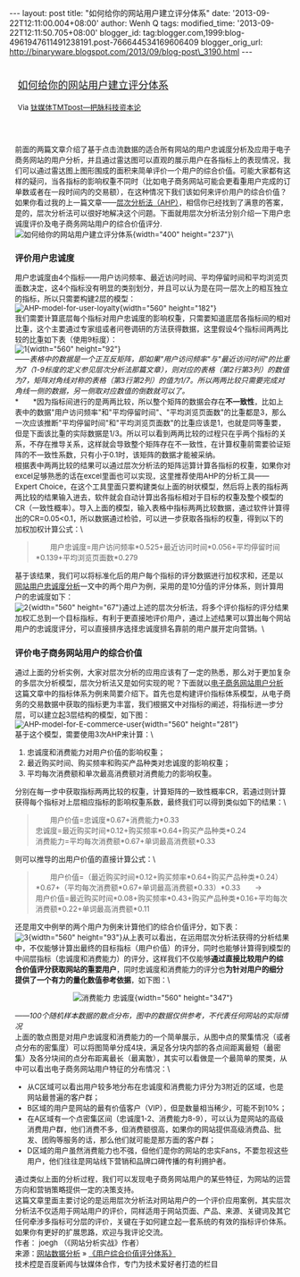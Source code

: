 --- layout: post title: "如何给你的网站用户建立评分体系" date:
'2013-09-22T12:11:00.004+08:00' author: Wenh Q tags: modified\_time:
'2013-09-22T12:11:50.705+08:00' blogger\_id:
tag:blogger.com,1999:blog-4961947611491238191.post-766644534169606409
blogger\_orig\_url:
http://binaryware.blogspot.com/2013/09/blog-post\_3190.html ---
<div style="margin: 10px; padding: 5px;">

<div style="font-size: 18px;">

[如何给你的网站用户建立评分体系](http://www.tmtpost.com/64546.html)

</div>

<div style="font-size: 13px;">

Via [钛媒体TMTpost—把脉科技资本论](http://www.tmtpost.com/)

</div>

</div>

<div style="font-size: 13px; padding: 15px 0 10px 10px;">

前面的两篇文章介绍了基于点击流数据的适合所有网站的用户忠诚度分析及应用于电子商务网站的用户分析，并且通过雷达图可以直观的展示用户在各指标上的表现情况，我们可以通过雷达图上图形围成的面积来简单评价一个用户的综合价值。可能大家都有这样的疑问，当各指标的影响权重不同时（比如电子商务网站可能会更看重用户完成的订单数或者在一段时间内的交易额），在这种情况下我们该如何来评价用户的综合价值？如果你看过我的上一篇文章——[层次分析法（AHP）](http://www.tmtpost.com/64468.html "点击查看《层次分析法（AHP）》全文")，相信你已经找到了满意的答案，是的，层次分析法可以很好地解决这个问题。下面就用层次分析法分别介绍一下用户忠诚度评价及电子商务网站用户的综合价值评分.\
![如何给你的网站用户建立评分体系](http://www.tmtpost.com/wp-content/uploads/2013/09/137960591361.jpg "如何给你的网站用户建立评分体系"){width="400"
height="237"}\
### 评价用户忠诚度

用户忠诚度由4个指标——用户访问频率、最近访问时间、平均停留时间和平均浏览页面数决定，这4个指标没有明显的类别划分，并且可以认为是在同一层次上的相互独立的指标，所以只需要构建2层的模型：\
![AHP-model-for-user-loyalty](http://www.tmtpost.com/wp-content/uploads/2013/09/137960477124-560x182.png "AHP-model-for-user-loyalty"){width="560"
height="182"}\
我们需要计算底层每个指标对用户忠诚度的影响权重，只需要知道底层各指标间的相对比重，这个主要通过专家组或者问卷调研的方法获得数据，这里假设4个指标间两两比较的比重如下表（使用9标度）：\
![](http://www.tmtpost.com/wp-content/uploads/2013/09/137960431971-560x92.png "1"){width="560"
height="92"}\
*——表格中的数据是一个正互反矩阵，即如果"用户访问频率"与"最近访问时间"的比重为7（1-9标度的定义参见层次分析法那篇文章），则对应的表格（第2行第3列）的数值为7，矩阵对角线对称的表格（第3行第2列）的值为1/7。所以两两比较只需要完成对角线一侧的数据，另一侧取对应数值的倒数就可以了。*\
*　　*因为指标间进行的是两两比较，所以整个矩阵的数据会存在**不一致性**，比如上表中的数据"用户访问频率"和"平均停留时间"、"平均浏览页面数"的比重都是3，那么一次应该推断"平均停留时间"和"平均浏览页面数"的比重应该是1，也就是同等重要，但是下面该比重的实际数据是1/3。所以可以看到两两比较的过程只在乎两个指标的关系，不存在推导关系，这样就会导致整个矩阵存在不一致性，在计算权重前需要验证矩阵的不一致性系数，只有小于0.1时，该矩阵的数据才能被采纳。\
根据表中两两比较的结果可以通过层次分析法的矩阵运算计算各指标的权重，如果你对excel足够熟悉的话在excel里面也可以实现，这里推荐使用AHP的分析工具——Expert
Choice，在这个工具里面只要构建类似上面的树状模型，然后将上表的指标两两比较的结果输入进去，软件就会自动计算出各指标相对于目标的权重及整个模型的CR（一致性概率）。导入上面的模型，输入表格中指标两两比较数据，通过软件计算得出的CR=0.05&lt;0.1，所以数据通过检验，可以进一步获取各指标的权重，得到以下的加权加权计算公式：\
> 　　用户忠诚度=用户访问频率\*0.525+最近访问时间\*0.056+平均停留时间\*0.139+平均浏览页面数\*0.279

基于该结果，我们可以将标准化后的用户每个指标的评分数据进行加权求和，还是以[网站用户忠诚度分析](http://webdataanalysis.net/web-quantitative-analysis/user-loyalty-analysis/)一文中的两个用户为例，采用的是10分值的评分体系，则计算用户的忠诚度如下：\
![](http://www.tmtpost.com/wp-content/uploads/2013/09/137960451544-560x67.png "2"){width="560"
height="67"}通过上述的层次分析法，将多个评价指标的评分结果加权汇总到一个目标指标，有利于更直接地评价用户，通过上述结果可以算出每个网站用户的忠诚度评分，可以直接排序选择忠诚度排名靠前的用户展开定向营销。\
### 评价电子商务网站用户的综合价值

通过上面的分析实例，大家对层次分析的应用应该有了一定的熟悉，那么对于更加复杂的多层次分析模型，层次分析法又是如何实现的呢？下面就以[电子商务网站用户分析](http://webdataanalysis.net/web-quantitative-analysis/e-commerce-user-analysis/)这篇文章中的指标体系为例来简要介绍下。首先也是构建评价指标体系模型，从电子商务的交易数据中获取的指标更为丰富，我们根据文中对指标的阐述，将指标进一步分层，可以建立起3层结构的模型，如下图：\
![AHP-model-for-E-commerce-user](http://www.tmtpost.com/wp-content/uploads/2013/09/137960473774-560x281.png "AHP-model-for-E-commerce-user"){width="560"
height="281"}\
基于这个模型，需要使用3次AHP来计算：\
1.  忠诚度和消费能力对用户价值的影响权重；
2.  最近购买时间、购买频率和购买产品种类对忠诚度的影响权重；
3.  平均每次消费额和单次最高消费额对消费能力的影响权重。

分别在每一步中获取指标两两比较的权重，计算矩阵的一致性概率CR，若通过则计算获得每个指标对上层相应指标的影响权重系数，最终我们可以得到类似如下的结果：\
> 　　用户价值=忠诚度\*0.67+消费能力\*0.33\
> 忠诚度=最近购买时间\*0.12+购买频率\*0.64+购买产品种类\*0.24\
> 消费能力=平均每次消费额\*0.67+单词最高消费额\*0.33

则可以推导的出用户价值的直接计算公式：\
> 　　用户价值=（最近购买时间\*0.12+购买频率\*0.64+购买产品种类\*0.24）\*0.67+（平均每次消费额\*0.67+单词最高消费额\*0.33）\*0.33　　→\
> 用户价值=最近购买时间\*0.08+购买频率\*0.43+购买产品种类\*0.16+平均每次消费额\*0.22+单词最高消费额\*0.11

还是用文中例举的两个用户为例来计算他们的综合价值评分，如下表：\
![](http://www.tmtpost.com/wp-content/uploads/2013/09/137960455553-560x93.png "3"){width="560"
height="93"}从上表可以看出，在运用层次分析法获得的分析结果中，不仅能够计算出最终的目标指标（用户价值）的评分，同时也能够计算得到模型的中间层指标（忠诚度和消费能力）的评分，这样我们不仅能够**通过直接比较用户的综合价值评分获取网站的重要用户**，同时忠诚度和消费能力的评分也**为针对用户的细分提供了一个有力的量化数值参考依据**，如下图：\
<div style="text-align: center;">

![消费能力
忠诚度](http://www.tmtpost.com/wp-content/uploads/2013/09/137960459945-560x347.png "消费能力 忠诚度 "){width="560"
height="347"}

</div>

*——100个随机样本数据的散点分布，图中的数据仅供参考，不代表任何网站的实际情况*\
上面的散点图是对用户忠诚度和消费能力的一个简单展示，从图中点的聚集情况（或者点分布的密集度）可以将图简单分成4块，满足各分块内部的各点间距离最短（最密集）及各分块间的点分布距离最长（最离散），其实可以看做是一个最简单的聚类，从中可以看出电子商务网站用户特征的分布情况：\
-   从C区域可以看出用户较多地分布在忠诚度和消费能力评分为3附近的区域，也是网站最普遍的客户群；
-   B区域的用户是网站的最有价值客户（VIP），但是数量相当稀少，可能不到10%；
-   在A区域有一个点密集区间（忠诚度1-2、消费能力8-9），可以认为是网站的高级消费用户群，他们消费不多，但消费额很高，如果你的网站提供高级消费品、批发、团购等服务的话，那么他们就可能是那方面的客户群；
-   D区域的用户虽然消费能力也不强，但他们是你的网站的忠实Fans，不要忽视这些用户，他们往往是网站线下营销和品牌口碑传播的有利拥护者。

通过类似上面的分析过程，我们可以发现电子商务网站用户的某些特征，为网站的运营方向和营销策略提供一定的决策支持。\
这篇文章里面主要讨论的是运用层次分析法对网站用户的一个评价应用案例，其实层次分析法不仅适用于网站用户的评价，同样适用于网站页面、产品、来源、关键词及其它任何牵涉多指标可分层的评价，关键在于如何建立起一套系统的有效的指标评价体系。如果你有更好的扩展思路，欢迎与我评论交流。\
作者： joegh （《网站分析实战》作者）\
来源：[网站数据分析](http://webdataanalysis.net/ "网站数据分析") » [《用户综合价值评分体系》](http://webdataanalysis.net/web-quantitative-analysis/user-value-estimate-system/ "用户综合价值评分体系")\
    技术控是百度新闻与钛媒体合作，专门为技术爱好者打造的栏目

</div>
